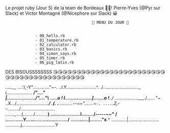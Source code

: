 Le projet ruby (Jour 5) de la team de Bordeaux 🍷🍷! Pierre-Yves (@Pyr sur Slack) et Victor Montagné (@Nicephore sur Slack) 😀

                                          🍔 MENU DU JOUR 🍔
                                          
                        
                 - 00_hello.rb
                 - 01_temperature.rb
                 - 02_calculator.rb
                 - 03_basics.rb
                 - 04_simon_says.rb
                 - 05_timer.rb
                 - 06_pig_latin.rb
                 
                 
 
 
 
 DES BISOUSSSSSSSS    😘😘😘😘😘😘😘😘😘😘😘😘😘😘😘😘😘😘😘😘😘😘😘😘😘😘😘😘😘😘😘😘😘😘😘😘😘😘😘😘😘



...___.._____
....'/,-Y"............."~-.
..l.Y.......................^.
./\............................_\_
i.................... ___/"...."\
|.................../"...."\ .....o !
l..................].......o !__../
.\..._..._.........\..___./...... "~\
..X...\/...\.....................___./
.(. \.___......_.....--~~".......~`-.
....`.Z,--........./...........................\
.......\__....(......../..........______)
...........\.........l......../-----~~" /
............Y.......\...................../
............|........"x______.^
............|........................\
............j..........................Y
